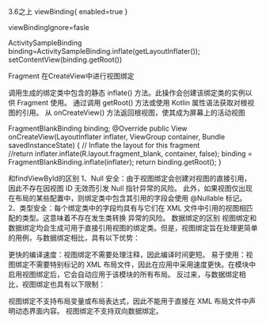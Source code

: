 3.6之上
viewBinding{
    enabled=true
}

viewBindingIgnore=fasle

ActivitySampleBinding binding=ActivitySampleBinding.inflate(getLayoutInflater()); 
setContentView(binding.getRoot())

Fragment
  在CreateView中进行视图绑定
  
  
  调用生成的绑定类中包含的静态 inflate() 方法。此操作会创建该绑定类的实例以供 Fragment 使用。
  通过调用 getRoot() 方法或使用 Kotlin 属性语法获取对根视图的引用。
  从 onCreateView() 方法返回根视图，使其成为屏幕上的活动视图
  
  FragmentBlankBinding binding;
  @Override
  public View onCreateView(LayoutInflater inflater, ViewGroup container, Bundle savedInstanceState) {
      // Inflate the layout for this fragment  
      //return inflater.inflate(R.layout.fragment_blank, container, false);
      binding = FragmentBlankBinding.inflate(inflater);
      return binding.getRoot();
  }
  
  
  
和findViewById的区别
1、Null 安全：由于视图绑定会创建对视图的直接引用，因此不存在因视图 ID 无效而引发 Null 指针异常的风险。
此外，如果视图仅出现在布局的某些配置中，则绑定类中包含其引用的字段会使用 @Nullable 标记。
2、类型安全：每个绑定类中的字段均具有与它们在 XML 文件中引用的视图相匹配的类型。这意味着不存在发生类转换
异常的风险。
数据绑定的区别
视图绑定和数据绑定均会生成可用于直接引用视图的绑定类。但是，视图绑定旨在处理更简单的用例，与数据绑定相比，具有以下优势：

更快的编译速度：视图绑定不需要处理注释，因此编译时间更短。
易于使用：视图绑定不需要特别标记的 XML 布局文件，因此在应用中采用速度更快。在模块中启用视图绑定后，它会自动应用于该模块的所有布局。
反过来，与数据绑定相比，视图绑定也具有以下限制：

视图绑定不支持布局变量或布局表达式，因此不能用于直接在 XML 布局文件中声明动态界面内容。
视图绑定不支持双向数据绑定。

